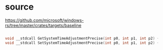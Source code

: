 # source

<https://github.com/microsoft/windows-rs/tree/master/crates/targets/baseline>

```c

void __stdcall GetSystemTimeAdjustmentPrecise(int p0, int p1, int p2) {}
void __stdcall SetSystemTimeAdjustmentPrecise(int p0, int p1, int p2) {}

```
